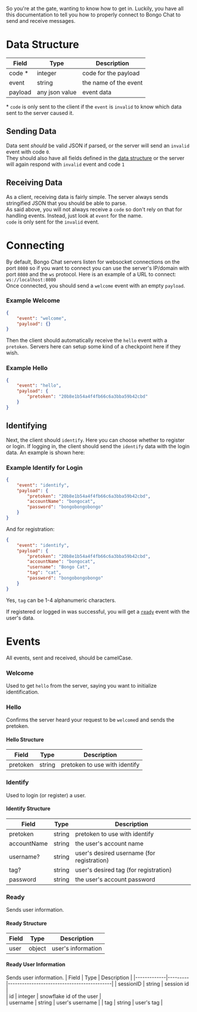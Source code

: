 So you're at the gate, wanting to know how to get in. Luckily, you have all this documentation to tell you how to properly connect to Bongo Chat to send and receive messages.  

# Data Structure
| Field   | Type           | Description           |
|---------|----------------|-----------------------|
| code *  | integer        | code for the payload  |
| event   | string         | the name of the event |
| payload | any json value | event data            |  

\* `code` is only sent to the client if the `event` is `invalid` to know which data sent to the server caused it.

## Sending Data
Data sent *should* be valid JSON if parsed, or the server will send an `invalid` event with code `0`.  
They should also have all fields defined in the [data structure](#data-structure) or the server will again respond with `invalid` event and code `1`

## Receiving Data
As a client, receiving data is fairly simple. The server always sends stringified JSON that you should be able to parse.  
As said above, you will not always receive a `code` so don't rely on that for handling events. Instead, just look at `event` for the name.  
`code` is only sent for the `invalid` event.

# Connecting
By default, Bongo Chat servers listen for websocket connections on the port `8080` so if you want to connect you can use the server's IP/domain with port `8080` and the `ws` protocol. Here is an example of a URL to connect: `ws://localhost:8080`  
Once connected, you should send a `welcome` event with an empty `payload`.  

### Example Welcome
```json
{
	"event": "welcome",
	"payload": {}
}
```  

Then the client should automatically receive the `hello` event with a `pretoken`. Servers here can setup some kind of a checkpoint here if they wish.  

### Example Hello
```json
{
	"event": "hello",
	"payload": {
		"pretoken": "20b8e1b54a4f4fb66c6a3bba59b42cbd"
	}
}
```  

## Identifying
Next, the client should `identify`. Here you can choose whether to register or login. If logging in, the client should send the `identify` data with the login data. An example is shown here:  
### Example Identify for Login
```json
{
	"event": "identify",
	"payload": {
		"pretoken": "20b8e1b54a4f4fb66c6a3bba59b42cbd",
		"accountName": "bongocat",
		"password": "bongobongobongo"
	}
}
```  

And for registration:  
```json
{
	"event": "identify",
	"payload": {
		"pretoken": "20b8e1b54a4f4fb66c6a3bba59b42cbd",
		"accountName": "bongocat",
		"username": "Bongo Cat",
		"tag": "cat",
		"password": "bongobongobongo"
	}
}
``` 
Yes, `tag` can be 1-4 alphanumeric characters.

If registered or logged in was successful, you will get a [`ready`](#ready) event with the user's data.  

# Events
All events, sent and received, should be camelCase.  

### Welcome
Used to get `hello` from the server, saying you want to initialize identification.  

### Hello
Confirms the server heard your request to be `welcome`d and sends the pretoken.  

#### Hello Structure
| Field    | Type           | Description                    |
|----------|----------------|--------------------------------|
| pretoken | string         | pretoken to use with identify  |

### Identify
Used to login (or register) a user.

#### Identify Structure
| Field       | Type   | Description                                |
|-------------|--------|--------------------------------------------|
| pretoken    | string | pretoken to use with identify              |
| accountName | string | the user's account name                    |
| username?   | string | user's desired username (for registration) |
| tag?        | string | user's desired tag (for registration)      |
| password    | string | the user's account password                |  

### Ready
Sends user information.  

#### Ready Structure
| Field       | Type   | Description                                |
|-------------|--------|--------------------------------------------|
| user        | object | user's information                         |  

#### Ready User Information
Sends user information.
| Field       | Type    | Description                                |
|-------------|---------|--------------------------------------------|
| sessionID   | string  | session id                                 |  
| id          | integer | snowflake id of the user                   |  
| username    | string  | user's  username                           |
| tag         | string  | user's tag                                 |